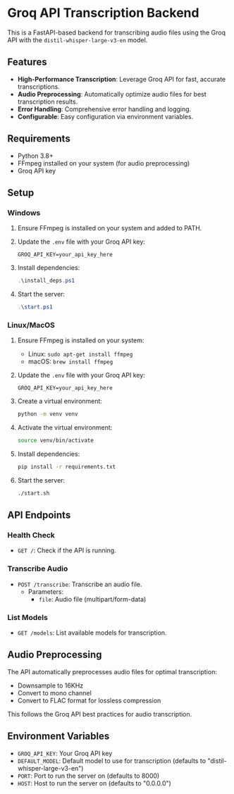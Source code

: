 # Groq API Transcription Backend

This is a FastAPI-based backend for transcribing audio files using the Groq API with the `distil-whisper-large-v3-en` model.

## Features

- **High-Performance Transcription**: Leverage Groq API for fast, accurate transcriptions.
- **Audio Preprocessing**: Automatically optimize audio files for best transcription results.
- **Error Handling**: Comprehensive error handling and logging.
- **Configurable**: Easy configuration via environment variables.

## Requirements

- Python 3.8+
- FFmpeg installed on your system (for audio preprocessing)
- Groq API key

## Setup

### Windows

1. Ensure FFmpeg is installed on your system and added to PATH.

2. Update the `.env` file with your Groq API key:
   ```
   GROQ_API_KEY=your_api_key_here
   ```

3. Install dependencies:
   ```powershell
   .\install_deps.ps1
   ```

4. Start the server:
   ```powershell
   .\start.ps1
   ```

### Linux/MacOS

1. Ensure FFmpeg is installed on your system:
   - Linux: `sudo apt-get install ffmpeg`
   - macOS: `brew install ffmpeg`

2. Update the `.env` file with your Groq API key:
   ```
   GROQ_API_KEY=your_api_key_here
   ```

3. Create a virtual environment:
   ```bash
   python -m venv venv
   ```

4. Activate the virtual environment:
   ```bash
   source venv/bin/activate
   ```

5. Install dependencies:
   ```bash
   pip install -r requirements.txt
   ```

6. Start the server:
   ```bash
   ./start.sh
   ```

## API Endpoints

### Health Check
- `GET /`: Check if the API is running.

### Transcribe Audio
- `POST /transcribe`: Transcribe an audio file.
  - Parameters:
    - `file`: Audio file (multipart/form-data)

### List Models
- `GET /models`: List available models for transcription.

## Audio Preprocessing

The API automatically preprocesses audio files for optimal transcription:
- Downsample to 16KHz
- Convert to mono channel
- Convert to FLAC format for lossless compression

This follows the Groq API best practices for audio transcription.

## Environment Variables

- `GROQ_API_KEY`: Your Groq API key
- `DEFAULT_MODEL`: Default model to use for transcription (defaults to "distil-whisper-large-v3-en")
- `PORT`: Port to run the server on (defaults to 8000)
- `HOST`: Host to run the server on (defaults to "0.0.0.0") 